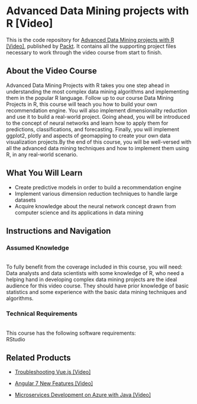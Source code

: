 


# Advanced Data Mining projects with R [Video]
This is the code repository for [Advanced Data Mining projects with R [Video]](https://www.packtpub.com/big-data-and-business-intelligence/advanced-data-mining-projects-r-video?utm_source=github&utm_medium=repository&utm_campaign=9781787283770), published by [Packt](https://www.packtpub.com/?utm_source=github). It contains all the supporting project files necessary to work through the video course from start to finish.
## About the Video Course
Advanced Data Mining Projects with R takes you one step ahead in understanding the most complex data mining algorithms and implementing them in the popular R language. Follow up to our course Data Mining Projects in R, this course will teach you how to build your own recommendation engine. You will also implement dimensionality reduction and use it to build a real-world project. Going ahead, you will be introduced to the concept of neural networks and learn how to apply them for predictions, classifications, and forecasting. Finally, you will implement ggplot2, plotly and aspects of geomapping to create your own data visualization projects.By the end of this course, you will be well-versed with all the advanced data mining techniques and how to implement them using R, in any real-world scenario.

<H2>What You Will Learn</H2>
<DIV class=book-info-will-learn-text>
<UL>
<LI>Create predictive models in order to build a recommendation engine
<LI>Implement various dimension reduction techniques to handle large datasets
<LI>Acquire knowledge about the neural network concept drawn from computer science and its applications in data mining   </LI></UL></DIV>

## Instructions and Navigation
### Assumed Knowledge
<br>To fully benefit from the coverage included in this course, you will need:<br/>
Data analysts and data scientists with some knowledge of R, who need a helping hand in developing complex data mining projects are the ideal audience for this video course. They should have prior knowledge of basic statistics and some experience with the basic data mining techniques and algorithms.

### Technical Requirements
<br>This course has the following software requirements:<br/>
RStudio

## Related Products
* [Troubleshooting Vue.js [Video]](https://www.packtpub.com/application-development/troubleshooting-vuejs-video?utm_source=github&utm_medium=repository&utm_campaign=9781788993531)

* [Angular 7 New Features [Video]](https://www.packtpub.com/web-development/angular-7-new-features-video?utm_source=github&utm_medium=repository&utm_campaign=9781789619683)

* [Microservices Development on Azure with Java [Video]](https://www.packtpub.com/virtualization-and-cloud/microservices-development-azure-java-video?utm_source=github&utm_medium=repository&utm_campaign=9781789808858)
